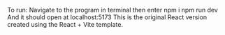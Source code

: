 To run:
Navigate to the program in terminal then enter
    npm i
    npm run dev
And it should open at localhost:5173
This is the original React version created using the React + Vite template.